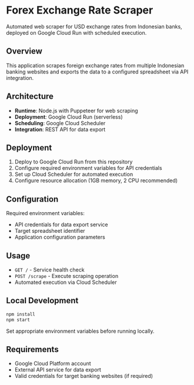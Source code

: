 # Forex Exchange Rate Scraper

Automated web scraper for USD exchange rates from Indonesian banks, deployed on Google Cloud Run with scheduled execution.

## Overview

This application scrapes foreign exchange rates from multiple Indonesian banking websites and exports the data to a configured spreadsheet via API integration.

## Architecture

- **Runtime**: Node.js with Puppeteer for web scraping
- **Deployment**: Google Cloud Run (serverless)
- **Scheduling**: Google Cloud Scheduler
- **Integration**: REST API for data export

## Deployment

1. Deploy to Google Cloud Run from this repository
2. Configure required environment variables for API credentials
3. Set up Cloud Scheduler for automated execution
4. Configure resource allocation (1GB memory, 2 CPU recommended)

## Configuration

Required environment variables:
- API credentials for data export service
- Target spreadsheet identifier
- Application configuration parameters

## Usage

- `GET /` - Service health check
- `POST /scrape` - Execute scraping operation
- Automated execution via Cloud Scheduler

## Local Development

```bash
npm install
npm start
```

Set appropriate environment variables before running locally.

## Requirements

- Google Cloud Platform account
- External API service for data export
- Valid credentials for target banking websites (if required)
